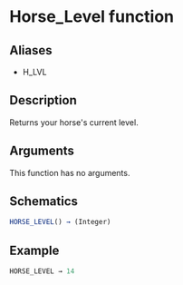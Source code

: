 # Horse_Level function

## Aliases

- H_LVL

## Description

Returns your horse's current level.

## Arguments

This function has no arguments.

## Schematics

```js
HORSE_LEVEL() → (Integer)
```

## Example

```js
HORSE_LEVEL → 14
```
